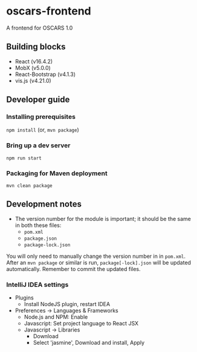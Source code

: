 # oscars-frontend

A frontend for OSCARS 1.0

## Building blocks
- React (v16.4.2)
- MobX (v5.0.0)
- React-Bootstrap (v4.1.3)
- vis.js (v4.21.0)


## Developer guide

### Installing prerequisites

`npm install` (or, `mvn package`)

### Bring up a dev server 

`npm run start`

### Packaging for Maven deployment 

`mvn clean package`

## Development notes

- The version number for the module is important; it should be the same in both these files:
  - `pom.xml`
  - `package.json` 
  - `package-lock.json` 
  
You will only need to manually change the version number in in `pom.xml`. 
After an `mvn package` or similar is run, `package[-lock].json` will be updated
automatically. Remember to commit the updated files.

 

### IntelliJ IDEA settings 

- Plugins
  - Install NodeJS plugin, restart IDEA  
- Preferences -> Languages & Frameworks
  - Node.js and NPM: Enable
  - Javascript: Set project language to React JSX
  - Javascript -> Libraries
    - Download
    - Select 'jasmine', Download and install, Apply
